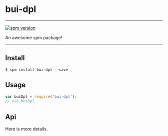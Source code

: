 # bui-dpl

---

[![spm version](http://spmjs.io/badge/bui-dpl)](http://spmjs.io/package/bui-dpl)

An awesome spm package!

---

## Install

```
$ spm install bui-dpl --save
```

## Usage

```js
var buiDpl = require('bui-dpl');
// use buiDpl
```

## Api

Here is more details.

